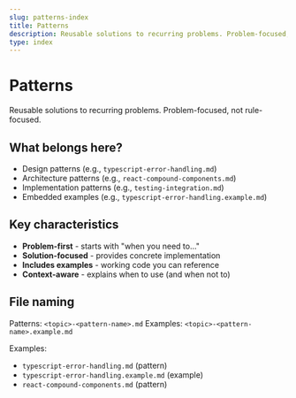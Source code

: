 ```yaml
---
slug: patterns-index
title: Patterns
description: Reusable solutions to recurring problems. Problem-focused, not rule-focused
type: index
---
```


# Patterns

Reusable solutions to recurring problems. Problem-focused, not rule-focused.

## What belongs here?

- Design patterns (e.g., `typescript-error-handling.md`)
- Architecture patterns (e.g., `react-compound-components.md`)
- Implementation patterns (e.g., `testing-integration.md`)
- Embedded examples (e.g., `typescript-error-handling.example.md`)

## Key characteristics

- **Problem-first** - starts with "when you need to..."
- **Solution-focused** - provides concrete implementation
- **Includes examples** - working code you can reference
- **Context-aware** - explains when to use (and when not to)

## File naming

Patterns: `<topic>-<pattern-name>.md` Examples:
`<topic>-<pattern-name>.example.md`

Examples:

- `typescript-error-handling.md` (pattern)
- `typescript-error-handling.example.md` (example)
- `react-compound-components.md` (pattern)

